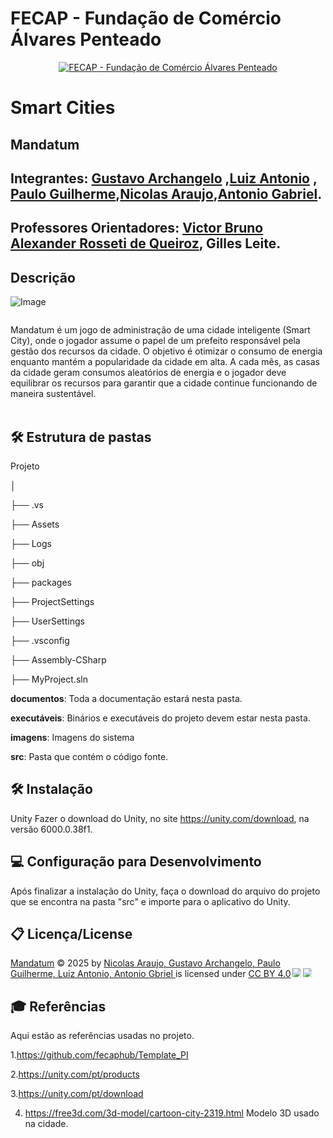 

# FECAP - Fundação de Comércio Álvares Penteado

<p align="center">
<a href= "https://www.fecap.br/"><img src="https://encrypted-tbn0.gstatic.com/images?q=tbn:ANd9GcRhZPrRa89Kma0ZZogxm0pi-tCn_TLKeHGVxywp-LXAFGR3B1DPouAJYHgKZGV0XTEf4AE&usqp=CAU" alt="FECAP - Fundação de Comércio Álvares Penteado" border="0"></a>
</p>

# Smart Cities

## Mandatum

## Integrantes: <a href="https://github.com/Archangeloo">Gustavo Archangelo</a> ,<a href="https://github.com/Luiiz77">Luiz Antonio</a> , <a href="https://github.com/pauloguipedro">Paulo Guilherme</a>,<a href="https://github.com/nicolasaraujo04">Nicolas Araujo</a>,<a href="https://github.com/antoniogab15">Antonio Gabriel</a>.

## Professores Orientadores: <a href="https://www.linkedin.com/in/victorbarq/">Victor Bruno Alexander Rosseti de Queiroz</a>, Gilles Leite.

## Descrição
![Image](https://github.com/user-attachments/assets/79a1bf35-ca3b-4cd4-82c5-eb1497c6e389)
<p align="center">
<img ![Image](https://github.com/user-attachments/assets/79a1bf35-ca3b-4cd4-82c5-eb1497c6e389)>



Mandatum é um jogo de administração de uma cidade inteligente (Smart City), onde o jogador assume o papel de um prefeito responsável pela gestão dos recursos da cidade. O objetivo é otimizar o consumo de energia enquanto mantém a popularidade da cidade em alta. A cada mês, as casas da cidade geram consumos aleatórios de energia e o jogador deve equilibrar os recursos para garantir que a cidade continue funcionando de maneira sustentável.
<br><br>

## 🛠 Estrutura de pastas

Projeto

│

├── .vs

├── Assets

├── Logs

├── obj

├── packages

├── ProjectSettings

├── UserSettings

├── .vsconfig

├── Assembly-CSharp

├── MyProject.sln

<b>documentos</b>: Toda a documentação estará nesta pasta.

<b>executáveis</b>: Binários e executáveis do projeto devem estar nesta pasta.

<b>imagens</b>: Imagens do sistema

<b>src</b>: Pasta que contém o código fonte.

## 🛠 Instalação

Unity
Fazer o download do Unity, no site https://unity.com/download, na versão 6000.0.38f1.

## 💻 Configuração para Desenvolvimento

Após finalizar a instalação do Unity, faça o download do arquivo do projeto que se encontra na pasta "src" e importe para o aplicativo do Unity.

## 📋 Licença/License
<a href="https://github.com/2025-1-NCC1/Projeto7">Mandatum</a> © 2025 by <a href="https://github.com/2025-1-NCC1/Projeto7">Nicolas Araujo, Gustavo Archangelo, Paulo Guilherme, Luiz Antonio, Antonio Gbriel </a> is licensed under <a href="https://creativecommons.org/licenses/by/4.0/">CC BY 4.0</a><img src="https://mirrors.creativecommons.org/presskit/icons/cc.svg" style="max-width: 1em;max-height:1em;margin-left: .2em;"><img src="https://mirrors.creativecommons.org/presskit/icons/by.svg" style="max-width: 1em;max-height:1em;margin-left: .2em;">

## 🎓 Referências

Aqui estão as referências usadas no projeto.

1.https://github.com/fecaphub/Template_PI

2.https://unity.com/pt/products

3.https://unity.com/pt/download

4. https://free3d.com/3d-model/cartoon-city-2319.html Modelo 3D usado na cidade.
